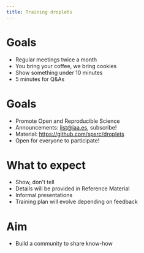 ```yaml
---
title: Training droplets
---
```


# Goals
- Regular meetings twice a month
- You bring your coffee, we bring cookies
- Show something under 10 minutes
- 5 minutes for Q&As

# Goals
- Promote Open and Reproducible Science
- Announcements: list@iaa.es, subscribe!
- Material: https://github.com/spsrc/droplets
- Open for everyone to participate!

# What to expect
- Show, don't tell
- Details will be provided in Reference Material
- Informal presentations
- Training plan will evolve depending on feedback

# Aim
- Build a community to share know-how
